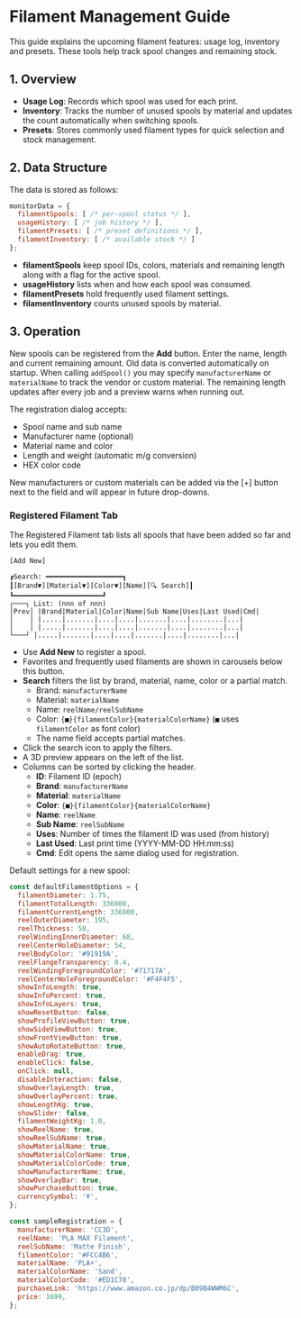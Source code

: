 # Filament Management Guide

This guide explains the upcoming filament features: usage log, inventory and presets. These tools help track spool changes and remaining stock.

## 1. Overview
- **Usage Log**: Records which spool was used for each print.
- **Inventory**: Tracks the number of unused spools by material and updates the count automatically when switching spools.
- **Presets**: Stores commonly used filament types for quick selection and stock management.

## 2. Data Structure
The data is stored as follows:
```javascript
monitorData = {
  filamentSpools: [ /* per-spool status */ ],
  usageHistory: [ /* job history */ ],
  filamentPresets: [ /* preset definitions */ ],
  filamentInventory: [ /* available stock */ ]
};
```
- **filamentSpools** keep spool IDs, colors, materials and remaining length along with a flag for the active spool.
- **usageHistory** lists when and how each spool was consumed.
- **filamentPresets** hold frequently used filament settings.
- **filamentInventory** counts unused spools by material.

## 3. Operation
New spools can be registered from the **Add** button. Enter the name, length and current remaining amount. Old data is converted automatically on startup. When calling `addSpool()` you may specify `manufacturerName` or `materialName` to track the vendor or custom material. The remaining length updates after every job and a preview warns when running out.

The registration dialog accepts:
- Spool name and sub name
- Manufacturer name (optional)
- Material name and color
- Length and weight (automatic m/g conversion)
- HEX color code

New manufacturers or custom materials can be added via the [+] button next to the field and will appear in future drop-downs.

### Registered Filament Tab

The Registered Filament tab lists all spools that have been added so far and lets you edit them.

```
[Add New]

┏Search: ━━━━━━━━━━━━━━━━━━━┓
┃[Brand▼][Material▼][Color▼][Name][🔍 Search]┃
┗━━━━━━━━━━━━━━━━━━━━━━┛
┌───┐ List: (nnn of nnn)
│Prev│ |Brand|Material|Color|Name|Sub Name|Uses|Last Used|Cmd|
│    │ |.....|.......|....|....|.......|....|........|...|
│    │ |.....|.......|....|....|.......|....|........|...|
└───┘ |.....|.......|....|....|.......|....|........|...|
```

 - Use **Add New** to register a spool.
 - Favorites and frequently used filaments are shown in carousels below this button.
- **Search** filters the list by brand, material, name, color or a partial match.
  - Brand: `manufacturerName`
  - Material: `materialName`
  - Name: `reelName/reelSubName`
  - Color: `{■}{filamentColor}{materialColorName}` (`■` uses `filamentColor` as font color)
  - The name field accepts partial matches.
- Click the search icon to apply the filters.
- A 3D preview appears on the left of the list.
- Columns can be sorted by clicking the header.
  - **ID**: Filament ID (epoch)
  - **Brand**: `manufacturerName`
  - **Material**: `materialName`
  - **Color**: `{■}{filamentColor}{materialColorName}`
  - **Name**: `reelName`
  - **Sub Name**: `reelSubName`
  - **Uses**: Number of times the filament ID was used (from history)
  - **Last Used**: Last print time (YYYY-MM-DD HH:mm:ss)
  - **Cmd**: Edit opens the same dialog used for registration.

Default settings for a new spool:
```javascript
const defaultFilamentOptions = {
  filamentDiameter: 1.75,
  filamentTotalLength: 336000,
  filamentCurrentLength: 336000,
  reelOuterDiameter: 195,
  reelThickness: 58,
  reelWindingInnerDiameter: 68,
  reelCenterHoleDiameter: 54,
  reelBodyColor: '#91919A',
  reelFlangeTransparency: 0.4,
  reelWindingForegroundColor: '#71717A',
  reelCenterHoleForegroundColor: '#F4F4F5',
  showInfoLength: true,
  showInfoPercent: true,
  showInfoLayers: true,
  showResetButton: false,
  showProfileViewButton: true,
  showSideViewButton: true,
  showFrontViewButton: true,
  showAutoRotateButton: true,
  enableDrag: true,
  enableClick: false,
  onClick: null,
  disableInteraction: false,
  showOverlayLength: true,
  showOverlayPercent: true,
  showLengthKg: true,
  showSlider: false,
  filamentWeightKg: 1.0,
  showReelName: true,
  showReelSubName: true,
  showMaterialName: true,
  showMaterialColorName: true,
  showMaterialColorCode: true,
  showManufacturerName: true,
  showOverlayBar: true,
  showPurchaseButton: true,
  currencySymbol: '¥',
};

const sampleRegistration = {
  manufacturerName: 'CC3D',
  reelName: 'PLA MAX Filament',
  reelSubName: 'Matte Finish',
  filamentColor: '#FCC4B6',
  materialName: 'PLA+',
  materialColorName: 'Sand',
  materialColorCode: '#ED1C78',
  purchaseLink: 'https://www.amazon.co.jp/dp/B09B4WWM6C',
  price: 1699,
};
```
